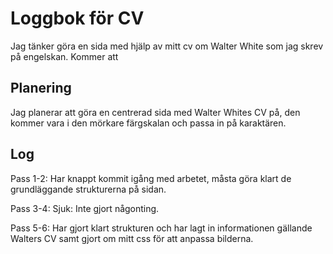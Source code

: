 # Loggbok för CV

Jag tänker göra en sida med hjälp av mitt cv om Walter White som jag skrev på engelskan. Kommer att

## Planering

Jag planerar att göra en centrerad sida med Walter Whites CV på, den kommer vara i den mörkare färgskalan och passa in på karaktären.

## Log

Pass 1-2: Har knappt kommit igång med arbetet, måsta göra klart de grundläggande strukturerna på sidan.

Pass 3-4: Sjuk: Inte gjort någonting.

Pass 5-6: Har gjort klart strukturen och har lagt in informationen gällande Walters CV samt gjort om mitt css för att anpassa bilderna.